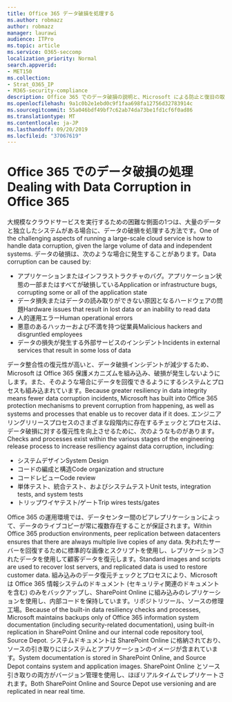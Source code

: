 ```yaml
---
title: Office 365 データ破損を処理する
ms.author: robmazz
author: robmazz
manager: laurawi
audience: ITPro
ms.topic: article
ms.service: O365-seccomp
localization_priority: Normal
search.appverid:
- MET150
ms.collection:
- Strat_O365_IP
- M365-security-compliance
description: Office 365 でのデータ破損の説明と、Microsoft による防止と復旧の取り組み。
ms.openlocfilehash: 9a1c0b2e1ebd0c9f1faa698fa12756d32783914c
ms.sourcegitcommit: 55a046bdf49bf7c62ab74da73be1fd1cf6f0ad86
ms.translationtype: MT
ms.contentlocale: ja-JP
ms.lasthandoff: 09/20/2019
ms.locfileid: "37067619"
---
```

# <a name="dealing-with-data-corruption-in-office-365"></a><span data-ttu-id="6832f-103">Office 365 でのデータ破損の処理</span><span class="sxs-lookup"><span data-stu-id="6832f-103">Dealing with Data Corruption in Office 365</span></span>

<span data-ttu-id="6832f-104">大規模なクラウドサービスを実行するための困難な側面の1つは、大量のデータと独立したシステムがある場合に、データの破損を処理する方法です。</span><span class="sxs-lookup"><span data-stu-id="6832f-104">One of the challenging aspects of running a large-scale cloud service is how to handle data corruption, given the large volume of data and independent systems.</span></span> <span data-ttu-id="6832f-105">データの破損は、次のような場合に発生することがあります。</span><span class="sxs-lookup"><span data-stu-id="6832f-105">Data corruption can be caused by:</span></span>

- <span data-ttu-id="6832f-106">アプリケーションまたはインフラストラクチャのバグ。アプリケーション状態の一部またはすべてが破損している</span><span class="sxs-lookup"><span data-stu-id="6832f-106">Application or infrastructure bugs, corrupting some or all of the application state</span></span>
- <span data-ttu-id="6832f-107">データ損失またはデータの読み取りができない原因となるハードウェアの問題</span><span class="sxs-lookup"><span data-stu-id="6832f-107">Hardware issues that result in lost data or an inability to read data</span></span>
- <span data-ttu-id="6832f-108">人的運用エラー</span><span class="sxs-lookup"><span data-stu-id="6832f-108">Human operational errors</span></span>
- <span data-ttu-id="6832f-109">悪意のあるハッカーおよび不満を持つ従業員</span><span class="sxs-lookup"><span data-stu-id="6832f-109">Malicious hackers and disgruntled employees</span></span>
- <span data-ttu-id="6832f-110">データの損失が発生する外部サービスのインシデント</span><span class="sxs-lookup"><span data-stu-id="6832f-110">Incidents in external services that result in some loss of data</span></span>

<span data-ttu-id="6832f-111">データ整合性の復元性が高いと、データ破損インシデントが減少するため、Microsoft は Office 365 保護メカニズムを組み込み、破損が発生しないようにします。また、そのような場合にデータを回復できるようにするシステムとプロセスも組み込まれています。</span><span class="sxs-lookup"><span data-stu-id="6832f-111">Because greater resiliency in data integrity means fewer data corruption incidents, Microsoft has built into Office 365 protection mechanisms to prevent corruption from happening, as well as systems and processes that enable us to recover data if it does.</span></span> <span data-ttu-id="6832f-112">エンジニアリングリリースプロセスのさまざまな段階内に存在するチェックとプロセスは、データ破損に対する復元性を向上させるために、次のようなものがあります。</span><span class="sxs-lookup"><span data-stu-id="6832f-112">Checks and processes exist within the various stages of the engineering release process to increase resiliency against data corruption, including:</span></span>

- <span data-ttu-id="6832f-113">システムデザイン</span><span class="sxs-lookup"><span data-stu-id="6832f-113">System Design</span></span>
- <span data-ttu-id="6832f-114">コードの編成と構造</span><span class="sxs-lookup"><span data-stu-id="6832f-114">Code organization and structure</span></span>
- <span data-ttu-id="6832f-115">コードレビュー</span><span class="sxs-lookup"><span data-stu-id="6832f-115">Code review</span></span>
- <span data-ttu-id="6832f-116">単体テスト、統合テスト、およびシステムテスト</span><span class="sxs-lookup"><span data-stu-id="6832f-116">Unit tests, integration tests, and system tests</span></span>
- <span data-ttu-id="6832f-117">トリップワイヤテスト/ゲート</span><span class="sxs-lookup"><span data-stu-id="6832f-117">Trip wires tests/gates</span></span>

<span data-ttu-id="6832f-118">Office 365 の運用環境では、データセンター間のピアレプリケーションによって、データのライブコピーが常に複数存在することが保証されます。</span><span class="sxs-lookup"><span data-stu-id="6832f-118">Within Office 365 production environments, peer replication between datacenters ensures that there are always multiple live copies of any data.</span></span> <span data-ttu-id="6832f-119">失われたサーバーを回復するために標準的な画像とスクリプトを使用し、レプリケーションされたデータを使用して顧客データを復元します。</span><span class="sxs-lookup"><span data-stu-id="6832f-119">Standard images and scripts are used to recover lost servers, and replicated data is used to restore customer data.</span></span> <span data-ttu-id="6832f-120">組み込みのデータ復元チェックとプロセスにより、Microsoft は Office 365 情報システムのドキュメント (セキュリティ関連のドキュメントを含む) のみをバックアップし、SharePoint Online に組み込みのレプリケーションを使用し、内部コードを保持しています。リポジトリツール、ソースの修理工場。</span><span class="sxs-lookup"><span data-stu-id="6832f-120">Because of the built-in data resiliency checks and processes, Microsoft maintains backups only of Office 365 information system documentation (including security-related documentation), using built-in replication in SharePoint Online and our internal code repository tool, Source Depot.</span></span> <span data-ttu-id="6832f-121">システムドキュメントは SharePoint Online に格納されており、ソースの引き取りにはシステムとアプリケーションのイメージが含まれています。</span><span class="sxs-lookup"><span data-stu-id="6832f-121">System documentation is stored in SharePoint Online, and Source Depot contains system and application images.</span></span> <span data-ttu-id="6832f-122">SharePoint Online とソース引き取りの両方がバージョン管理を使用し、ほぼリアルタイムでレプリケートされます。</span><span class="sxs-lookup"><span data-stu-id="6832f-122">Both SharePoint Online and Source Depot use versioning and are replicated in near real time.</span></span>
